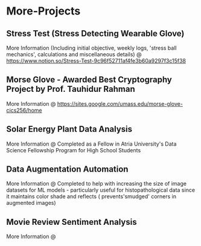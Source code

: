 # More-Projects

## Stress Test (Stress Detecting Wearable Glove) 
More Information (Including initial objective, weekly logs, 'stress ball mechanics', calculations and miscellaneous details) @ https://www.notion.so/Stress-Test-9c96f52711af4fe3b60a9297f3c15f38


## Morse Glove - Awarded Best Cryptography Project by Prof. Tauhidur Rahman 
More Information @ https://sites.google.com/umass.edu/morse-glove-cics256/home


## Solar Energy Plant Data Analysis
More Information @ 
Completed as a Fellow in Atria University's Data Science Fellowship Program for High School Students

## Data Augmentation Automation 
More Information @
Completed to help with increasing the size of image datasets for ML models - particularly useful for histopathological data since it maintains color shade and reflects ( prevents'smudged' corners in augmented images) 

## Movie Review Sentiment Analysis 
More Information @ 
